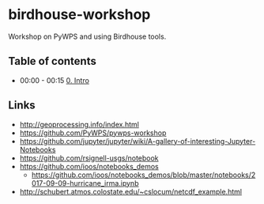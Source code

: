 # birdhouse-workshop

Workshop on PyWPS and using Birdhouse tools.

## Table of contents

* 00:00 - 00:15 [0. Intro](docs/00-Intro.md)

## Links

* http://geoprocessing.info/index.html
* https://github.com/PyWPS/pywps-workshop
* https://github.com/jupyter/jupyter/wiki/A-gallery-of-interesting-Jupyter-Notebooks
* https://github.com/rsignell-usgs/notebook
* https://github.com/ioos/notebooks_demos
  * https://github.com/ioos/notebooks_demos/blob/master/notebooks/2017-09-09-hurricane_irma.ipynb
* http://schubert.atmos.colostate.edu/~cslocum/netcdf_example.html
